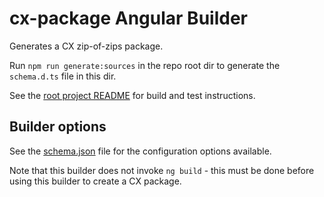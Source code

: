 # cx-package Angular Builder

Generates a CX zip-of-zips package.

Run `npm run generate:sources` in the repo root dir to generate the `schema.d.ts` file in this dir.

See the [root project README](../../../README.md) for build and test instructions.

## Builder options

See the [schema.json](./schema.json) file for the configuration options available.

Note that this builder does not invoke `ng build` - this must be done before using
this builder to create a CX package.
